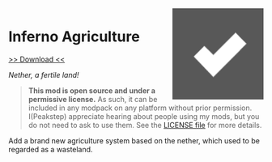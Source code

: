 <img src="icon.png" align="right" width="180px"/>

# Inferno Agriculture

[>> Download <<](https://github.com/Peakstep233)

*Nether, a fertile land!*

> **This mod is open source and under a permissive license.** As such, it can be included in any modpack on any platform without prior permission. I(Peakstep) appreciate hearing about people using my mods, but you do not need to ask to use them. See the [LICENSE file](LICENSE) for more details.

Add a brand new agriculture system based on the nether, which used to be regarded as a wasteland.
